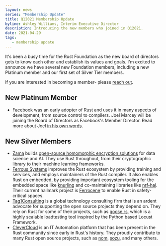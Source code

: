 ```yaml
---
layout: news
series: "Membership Update"
title: Q12021 Membership Update
byline: Ashley Williams, Interim Executive Director
description: Introducing the new members who joined in Q12021.
date: 2021-04-29
tags:
   - membership update
---
```


It's been a busy time for the Rust Foundation as the new board of directors gets to know each other and establish its values and goals. I'm excited to announce we have several new Foundation members, including a new Platinum member and our first set of Silver Tier members.

If you are interested in becoming a member- please <a href="/info/contact/">reach out</a>.

## New Platinum Member

* [Facebook](https://www.facebook.com/) was an early adopter of Rust and uses it in many aspects of development, from source control to compilers. Joel Marcey will be joining the Board of Directors as Facebook's Member Director. Read more about Joel [in his own words](/posts/2021-04-29-introducing-joel-marcey).

## New Silver Members

* [Zama](https://zama.ai/) builds [open-source homomorphic encryption solutions](https://zama.ai/technology/) for data science and AI. They use Rust throughout, from their cryptographic library to their machine learning frameworks.
* [Ferrous Systems](https://ferrous-systems.com/) improves the Rust ecosystem by providing training and services, and employs maintainers of the Rust compiler. It also enables Rust on embedded, by providing important ecosystem tooling for the embedded space like [knurling](https://knurling.ferrous-systems.com/) and co-maintaining libraries like [nrf-hal](https://github.com/nrf-rs/nrf-hal). Their current hallmark project is [Ferrocene](https://ferrous-systems.com/ferrocene/) to enable Rust in safety-critical spaces.
* [Tag1Consulting](https://www.tag1consulting.com/) is a global technology consulting firm that is an ardent advocate for supporting the open source projects they depend on. They rely on Rust for some of their projects, such as [goose.rs](https://goose.rs), which is a highly scalable loadtesting tool inspired by the Python based Locust Framework.
* [CleverCloud](https://www.clever-cloud.com/) is an IT Automation platform that has been present in the Rust community since early in Rust's history. They proudly contribute to many Rust open source projects, such as [nom](https://crates.io/crates/nom), [sozu](https://github.com/sozu-proxy/sozu0), and many others.
